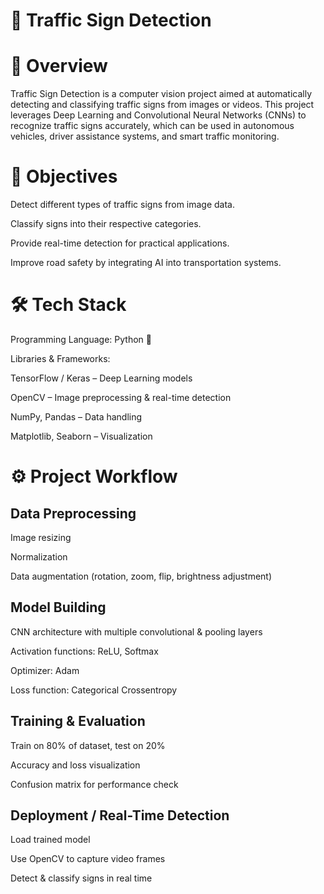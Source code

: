 # 🚦 Traffic Sign Detection

# 📌 Overview

Traffic Sign Detection is a computer vision project aimed at automatically detecting and classifying traffic signs from images or videos. This project leverages Deep Learning and Convolutional Neural Networks (CNNs) to recognize traffic signs accurately, which can be used in autonomous vehicles, driver assistance systems, and smart traffic monitoring.

# 🎯 Objectives

Detect different types of traffic signs from image data.

Classify signs into their respective categories.

Provide real-time detection for practical applications.

Improve road safety by integrating AI into transportation systems.

# 🛠️ Tech Stack

Programming Language: Python 🐍

Libraries & Frameworks:

TensorFlow / Keras – Deep Learning models

OpenCV – Image preprocessing & real-time detection

NumPy, Pandas – Data handling

Matplotlib, Seaborn – Visualization

# ⚙️ Project Workflow

## Data Preprocessing

Image resizing

Normalization

Data augmentation (rotation, zoom, flip, brightness adjustment)

## Model Building

CNN architecture with multiple convolutional & pooling layers

Activation functions: ReLU, Softmax

Optimizer: Adam

Loss function: Categorical Crossentropy

## Training & Evaluation

Train on 80% of dataset, test on 20%

Accuracy and loss visualization

Confusion matrix for performance check

## Deployment / Real-Time Detection

Load trained model

Use OpenCV to capture video frames

Detect & classify signs in real time
